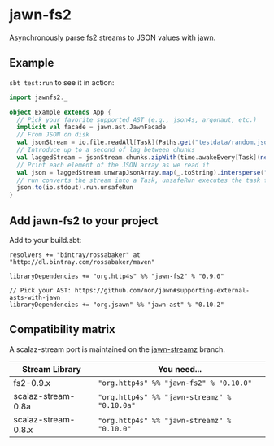 # jawn-fs2

Asynchronously parse [fs2](https://github.com/functional-streams-for-scala/fs2) streams
to JSON values with [jawn](https://github.com/non/jawn).

## Example

`sbt test:run` to see it in action:

```Scala
import jawnfs2._

object Example extends App {
  // Pick your favorite supported AST (e.g., json4s, argonaut, etc.)
  implicit val facade = jawn.ast.JawnFacade
  // From JSON on disk
  val jsonStream = io.file.readAll[Task](Paths.get("testdata/random.json"), 64)
  // Introduce up to a second of lag between chunks
  val laggedStream = jsonStream.chunks.zipWith(time.awakeEvery[Task](nextInt(1000).millis))((chunk, _) => chunk)
  // Print each element of the JSON array as we read it
  val json = laggedStream.unwrapJsonArray.map(_.toString).intersperse("\n").through(text.utf8Encode)
  // run converts the stream into a Task, unsafeRun executes the task for its effects
  json.to(io.stdout).run.unsafeRun
}
```

## Add jawn-fs2 to your project

Add to your build.sbt:

```
resolvers += "bintray/rossabaker" at "http://dl.bintray.com/rossabaker/maven"

libraryDependencies += "org.http4s" %% "jawn-fs2" % "0.9.0"

// Pick your AST: https://github.com/non/jawn#supporting-external-asts-with-jawn
libraryDependencies += "org.jsawn" %% "jawn-ast" % "0.10.2"
```

## Compatibility matrix

A scalaz-stream port is maintained on the [jawn-streamz](https://github.com/rossabaker/jawn-fs2/tree/jawn-streamz) branch.

| Stream Library      | You need...                                  |
| ------------------- | -------------------------------------------- |
| fs2-0.9.x           | `"org.http4s" %% "jawn-fs2" % "0.10.0"`      |
| scalaz-stream-0.8a  | `"org.http4s" %% "jawn-streamz" % "0.10.0a"` |
| scalaz-stream-0.8.x | `"org.http4s" %% "jawn-streamz" % "0.10.0"`  |

